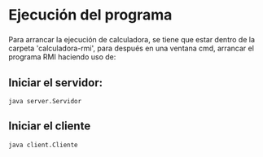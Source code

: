 # Ejecución del programa #
### 
Para arrancar la ejecución de calculadora, se tiene que estar dentro de la carpeta 'calculadora-rmi', para después en una ventana cmd, arrancar el programa RMI haciendo uso de:
###
## Iniciar el servidor: ##
``` 
java server.Servidor
```
## Iniciar el cliente ## 
```
java client.Cliente
```